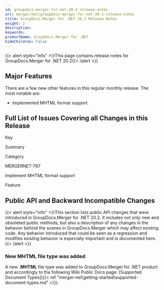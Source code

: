 ```yaml
---
id: groupdocs-merger-for-net-20-2-release-notes
url: merger/net/groupdocs-merger-for-net-20-2-release-notes
title: GroupDocs.Merger for .NET 20.2 Release Notes
weight: 2
description: 
keywords: 
productName: GroupDocs.Merger for .NET
hideChildren: False
---
```

{{< alert style="info" >}}This page contains release notes for GroupDocs.Merger for .NET 20.2{{< /alert >}}

## Major Features

There are a few new other features in this regular monthly release. The most notable are:

*   Implemented MHTML format support.

## Full List of Issues Covering all Changes in this Release

Key

Summary

Category

MERGERNET-767

Implement MHTML format support

Feature

## Public API and Backward Incompatible Changes

{{< alert style="info" >}}This section lists public API changes that were introduced in GroupDocs.Merger for .NET 20.2. It includes not only new and obsoleted public methods, but also a description of any changes in the behavior behind the scenes in GroupDocs.Merger which may affect existing code. Any behavior introduced that could be seen as a regression and modifies existing behavior is especially important and is documented here.{{< /alert >}}

### New MHTML file type was added

A new **.MHTML** file type was added to GroupDocs.Merger for .NET product and accordingly to the following Wiki Public Docs page: [Supported Document Types]({{< ref "merger-net\getting-started\supported-document-types.md" >}}).
